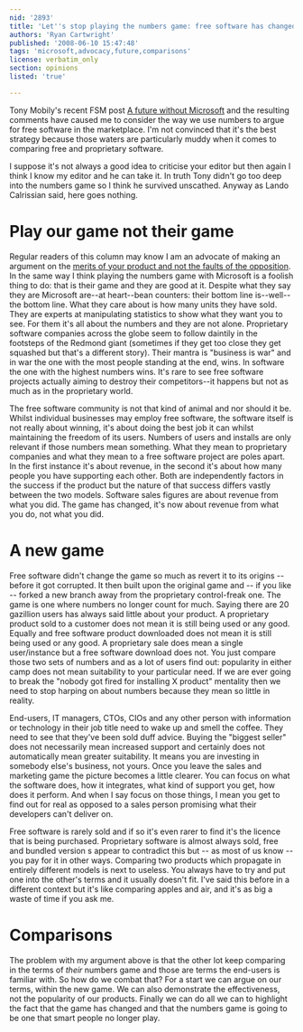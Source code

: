 ```yaml
---
nid: '2893'
title: 'Let''s stop playing the numbers game: free software has changed the game.'
authors: 'Ryan Cartwright'
published: '2008-06-10 15:47:48'
tags: 'microsoft,advocacy,future,comparisons'
license: verbatim_only
section: opinions
listed: 'true'

---
```

Tony Mobily's recent FSM post [A future without Microsoft](http://www.freesoftwaremagazine.com/columns/future_without_microsoft) and the resulting comments have caused me to consider the way we use numbers to argue for free software in the marketplace. I'm not convinced that it's the best strategy because those waters are particularly muddy when it comes to comparing free and proprietary software.

<!--break-->

I suppose it's not always a good idea to criticise your editor but then again I think I know my editor and he can take it. In truth Tony didn't go too deep into the numbers game so I think he survived unscathed. Anyway as Lando Calrissian said, here goes nothing.

# Play our game not their game 

Regular readers of this column may know I am an advocate of making an argument on the [merits of your product and not the faults of the opposition][1]. In the same way I think playing the numbers game with Microsoft is a foolish thing to do: that is their game and they are good at it.  Despite what they say they are Microsoft are--at heart--bean counters: their bottom line is--well--the bottom line. What they care about is how many units they have sold. They are experts at manipulating statistics to show what they want you to see. For them it's all about the numbers and they are not alone. Proprietary software companies across the globe seem to follow daintily in the footsteps of the Redmond giant (sometimes if they get too close they get squashed but that's a different story). Their mantra is "business is war" and in war the one with the most people standing at the end, wins. In software the one with the highest numbers wins. It's rare to see free software projects actually aiming to destroy their competitors--it happens but not as much as in the proprietary world.

The free software community is not that kind of animal and nor should it be. Whilst individual businesses may employ free software, the software itself is not really about winning, it's about doing the best job it can whilst maintaining the freedom of its users. Numbers of users and installs are only relevant if those numbers mean something. What they mean to proprietary companies and what they mean to a free software project are poles apart. In the first instance it's about revenue, in the second it's about how many people you have supporting each other. Both are independently factors in the success if the product but the nature of that success differs vastly between the two models. Software sales figures are about revenue from what you did. The game has changed, it's now about revenue from what you do, not what you did.

# A new game

Free software didn't change the game so much as revert it to its origins -- before it got corrupted. It then built upon the original game and -- if you like -- forked a new branch away from the proprietary control-freak one. The game is one where numbers no longer count for much. Saying there are 20 gazillion users has always said little about your product. A proprietary product sold to a customer does not mean it is still being used or any good. Equally and free software product downloaded does not mean it is still being used or any good. A proprietary sale does mean a single user/instance but a free software download does not. You just compare those two sets of numbers and as a lot of users find out: popularity in either camp does not mean suitability to your particular need. If we are ever going to break the "nobody got fired for installing X product" mentality then we need to stop harping on about numbers because they mean so little in reality.

End-users, IT managers, CTOs, CIOs and any other person with information or technology in their job title need to wake up and smell the coffee. They need to see that they've been sold duff advice. Buying the "biggest seller" does not necessarily mean increased support and certainly does not automatically mean greater suitability. It means you are investing in somebody else's business, not yours. Once you leave the sales and marketing game the picture becomes a little clearer. You can focus on what the software does, how it integrates, what kind of support you get, how does it perform. And when I say focus on those things, I mean you get to find out for real as opposed to a sales person promising what their developers can't deliver on.

Free software is rarely sold and if so it's even rarer to find it's the licence that is being purchased. Proprietary software is almost always sold, free and bundled version s appear to contradict this but -- as most of us know -- you pay for it in other ways. Comparing two products which propagate in entirely different models is next to useless. You always have to try and put one into the other's terms and it usually doesn't fit. I've said this before in a different context but it's like comparing apples and air, and it's as big a waste of time if you ask me.

# Comparisons

The problem with my argument above is that the other lot keep comparing in the terms of _their_ numbers game and those are terms the end-users is familiar with. So how do we combat that? For a start we can argue on our terms, within the new game. We can also demonstrate the effectiveness, not the popularity of our products. Finally we can do all we can to highlight the fact that the game has changed and that the numbers game is going to be one that smart people no longer play. 

[1]: http://www.freesoftwaremagazine.com/columns/can_we_please_stop_fighting_fud_fud
